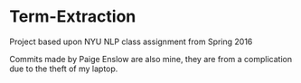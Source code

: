# Term-Extraction

Project based upon NYU NLP class assignment from Spring 2016

Commits made by Paige Enslow are also mine, they are from a complication due to the theft of my laptop.

